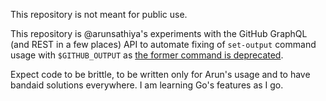 This repository is not meant for public use. 

This repository is @arunsathiya's experiments with the GitHub GraphQL (and REST in a few places) API to automate fixing of `set-output` command usage with `$GITHUB_OUTPUT` as [the former command is deprecated](https://github.blog/changelog/2022-10-11-github-actions-deprecating-save-state-and-set-output-commands/).

Expect code to be brittle, to be written only for Arun's usage and to have bandaid solutions everywhere. I am learning Go's features as I go.